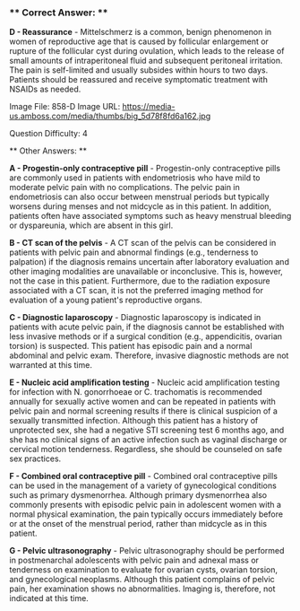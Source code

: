 ### ** Correct Answer: **

**D - Reassurance** - Mittelschmerz is a common, benign phenomenon in women of reproductive age that is caused by follicular enlargement or rupture of the follicular cyst during ovulation, which leads to the release of small amounts of intraperitoneal fluid and subsequent peritoneal irritation. The pain is self-limited and usually subsides within hours to two days. Patients should be reassured and receive symptomatic treatment with NSAIDs as needed.

Image File: 858-D
Image URL: https://media-us.amboss.com/media/thumbs/big_5d78f8fd6a162.jpg

Question Difficulty: 4

** Other Answers: **

**A - Progestin-only contraceptive pill** - Progestin-only contraceptive pills are commonly used in patients with endometriosis who have mild to moderate pelvic pain with no complications. The pelvic pain in endometriosis can also occur between menstrual periods but typically worsens during menses and not midcycle as in this patient. In addition, patients often have associated symptoms such as heavy menstrual bleeding or dyspareunia, which are absent in this girl.

**B - CT scan of the pelvis** - A CT scan of the pelvis can be considered in patients with pelvic pain and abnormal findings (e.g., tenderness to palpation) if the diagnosis remains uncertain after laboratory evaluation and other imaging modalities are unavailable or inconclusive. This is, however, not the case in this patient. Furthermore, due to the radiation exposure associated with a CT scan, it is not the preferred imaging method for evaluation of a young patient's reproductive organs.

**C - Diagnostic laparoscopy** - Diagnostic laparoscopy is indicated in patients with acute pelvic pain, if the diagnosis cannot be established with less invasive methods or if a surgical condition (e.g., appendicitis, ovarian torsion) is suspected. This patient has episodic pain and a normal abdominal and pelvic exam. Therefore, invasive diagnostic methods are not warranted at this time.

**E - Nucleic acid amplification testing** - Nucleic acid amplification testing for infection with N. gonorrhoeae or C. trachomatis is recommended annually for sexually active women and can be repeated in patients with pelvic pain and normal screening results if there is clinical suspicion of a sexually transmitted infection. Although this patient has a history of unprotected sex, she had a negative STI screening test 6 months ago, and she has no clinical signs of an active infection such as vaginal discharge or cervical motion tenderness. Regardless, she should be counseled on safe sex practices.

**F - Combined oral contraceptive pill** - Combined oral contraceptive pills can be used in the management of a variety of gynecological conditions such as primary dysmenorrhea. Although primary dysmenorrhea also commonly presents with episodic pelvic pain in adolescent women with a normal physical examination, the pain typically occurs immediately before or at the onset of the menstrual period, rather than midcycle as in this patient.

**G - Pelvic ultrasonography** - Pelvic ultrasonography should be performed in postmenarchal adolescents with pelvic pain and adnexal mass or tenderness on examination to evaluate for ovarian cysts, ovarian torsion, and gynecological neoplasms. Although this patient complains of pelvic pain, her examination shows no abnormalities. Imaging is, therefore, not indicated at this time.

